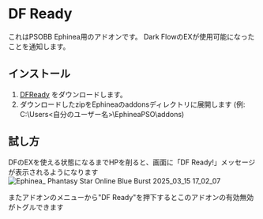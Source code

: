 # DF Ready
これはPSOBB Ephinea用のアドオンです。
Dark FlowのEXが使用可能になったことを通知します。

## インストール
1. [DFReady](https://github.com/ephinea-teapot/psobb-DFReady/archive/refs/tags/v0.0.5.zip) をダウンロードします。
2. ダウンロードしたzipをEphineaのaddonsディレクトリに展開します (例: C:\Users\<自分のユーザー名>\EphineaPSO\addons)

## 試し方
DFのEXを使える状態になるまでHPを削ると、画面に「DF Ready!」メッセージが表示されるようになります
![Ephinea_ Phantasy Star Online Blue Burst 2025_03_15 17_02_07](https://github.com/user-attachments/assets/b9e27269-533b-4aed-8b57-1194296add05)

またアドオンのメニューから"DF Ready"を押下するとこのアドオンの有効無効がトグルできます
